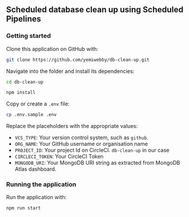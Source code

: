 ## Scheduled database clean up using Scheduled Pipelines

### Getting started

Clone this application on GitHub with:

```bash
git clone https://github.com/yemiwebby/db-clean-up.git
```

Navigate into the folder and install its dependencies:

```bash
cd db-clean-up

npm install
```

Copy or create a `.env` file:

```bash
cp .env.sample .env
```

Replace the placeholders with the appropriate values:

- `VCS_TYPE`: Your version control system, such as `github`.
- `ORG_NAME`: Your GitHub username or organisation name
- `PROJECT_ID`: Your project Id on CircleCI. `db-clean-up` in our case
- `CIRCLECI_TOKEN`: Your CircleCI Token
- `MONGODB_URI`: Your MongoDB URI string as extracted from MongoDB Atlas dashboard.

### Running the application

Run the application with:

```bash
npm run start
```

